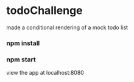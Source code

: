 # todoChallenge
made a conditional rendering of a mock todo list

### npm install

### npm start
view the app at localhost:8080
